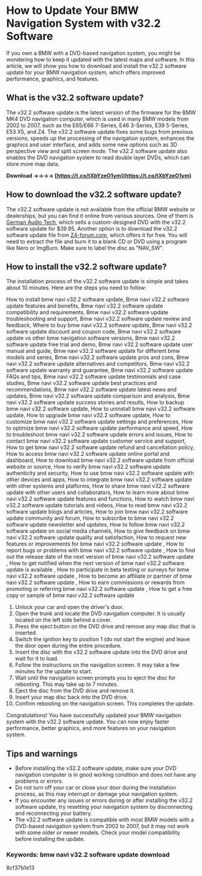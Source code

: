 
 
# How to Update Your BMW Navigation System with v32.2 Software
  
If you own a BMW with a DVD-based navigation system, you might be wondering how to keep it updated with the latest maps and software. In this article, we will show you how to download and install the v32.2 software update for your BMW navigation system, which offers improved performance, graphics, and features.
  
## What is the v32.2 software update?
  
The v32.2 software update is the latest version of the firmware for the BMW MK4 DVD navigation computer, which is used in many BMW models from 2002 to 2007, such as the E65/E66 7-Series, E46 3-Series, E39 5-Series, E53 X5, and Z4. The v32.2 software update fixes some bugs from previous versions, speeds up the processing of the navigation system, enhances the graphics and user interface, and adds some new options such as 3D perspective view and split screen mode. The v32.2 software update also enables the DVD navigation system to read double layer DVDs, which can store more map data.
 
**Download ->->->-> [https://t.co/tXbYzeO1ym](https://t.co/tXbYzeO1ym)**


  
## How to download the v32.2 software update?
  
The v32.2 software update is not available from the official BMW website or dealerships, but you can find it online from various sources. One of them is [German Audio Tech](https://www.germanaudiotech.com/products/v32-2-software-update-disc-for-2002-2007-bmw-e65-e66-dvd-cd-navigation-computer-745i-750-760), which sells a custom-designed DVD with the v32.2 software update for $39.95. Another option is to download the v32.2 software update file from [Z4-forum.com](https://z4-forum.com/forum/viewtopic.php?t=34104), which offers it for free. You will need to extract the file and burn it to a blank CD or DVD using a program like Nero or ImgBurn. Make sure to label the disc as "NAV\_SW".
  
## How to install the v32.2 software update?
  
The installation process of the v32.2 software update is simple and takes about 10 minutes. Here are the steps you need to follow:
 
How to install bmw navi v32.2 software update,  Bmw navi v32.2 software update features and benefits,  Bmw navi v32.2 software update compatibility and requirements,  Bmw navi v32.2 software update troubleshooting and support,  Bmw navi v32.2 software update review and feedback,  Where to buy bmw navi v32.2 software update,  Bmw navi v32.2 software update discount and coupon code,  Bmw navi v32.2 software update vs other bmw navigation software versions,  Bmw navi v32.2 software update free trial and demo,  Bmw navi v32.2 software update user manual and guide,  Bmw navi v32.2 software update for different bmw models and series,  Bmw navi v32.2 software update pros and cons,  Bmw navi v32.2 software update alternatives and competitors,  Bmw navi v32.2 software update warranty and guarantee,  Bmw navi v32.2 software update FAQs and tips,  Bmw navi v32.2 software update testimonials and case studies,  Bmw navi v32.2 software update best practices and recommendations,  Bmw navi v32.2 software update latest news and updates,  Bmw navi v32.2 software update comparison and analysis,  Bmw navi v32.2 software update success stories and results,  How to backup bmw navi v32.2 software update,  How to uninstall bmw navi v32.2 software update,  How to upgrade bmw navi v32.2 software update,  How to customize bmw navi v32.2 software update settings and preferences,  How to optimize bmw navi v32.2 software update performance and speed,  How to troubleshoot bmw navi v32.2 software update errors and issues,  How to contact bmw navi v32.2 software update customer service and support,  How to get bmw navi v32.2 software update refund and cancellation policy,  How to access bmw navi v32.2 software update online portal and dashboard,  How to download bmw navi v32.2 software update from official website or source,  How to verify bmw navi v32.2 software update authenticity and security,  How to use bmw navi v32.2 software update with other devices and apps,  How to integrate bmw navi v32.2 software update with other systems and platforms,  How to share bmw navi v32.2 software update with other users and collaborators,  How to learn more about bmw navi v32.2 software update features and functions,  How to watch bmw navi v32.2 software update tutorials and videos,  How to read bmw navi v32.2 software update blogs and articles,  How to join bmw navi v32.2 software update community and forum,  How to subscribe to bmw navi v32.2 software update newsletter and updates,  How to follow bmw navi v32.2 software update on social media channels,  How to give feedback on bmw navi v32.2 software update quality and satisfaction,  How to request new features or improvements for bmw navi v32.2 software update ,  How to report bugs or problems with bmw navi v32.2 software update ,  How to find out the release date of the next version of bmw navi v32.2 software update ,  How to get notified when the next version of bmw navi v32.2 software update is available ,  How to participate in beta testing or surveys for bmw navi v32.2 software update ,  How to become an affiliate or partner of bmw navi v32.2 software update ,  How to earn commissions or rewards from promoting or referring bmw navi v32.2 software update ,  How to get a free copy or sample of bmw navi v32.2 software update
  
1. Unlock your car and open the driver's door.
2. Open the trunk and locate the DVD navigation computer. It is usually located on the left side behind a cover.
3. Press the eject button on the DVD drive and remove any map disc that is inserted.
4. Switch the ignition key to position 1 (do not start the engine) and leave the door open during the entire procedure.
5. Insert the disc with the v32.2 software update into the DVD drive and wait for it to load.
6. Follow the instructions on the navigation screen. It may take a few minutes for the update to start.
7. Wait until the navigation screen prompts you to eject the disc for rebooting. This may take up to 7 minutes.
8. Eject the disc from the DVD drive and remove it.
9. Insert your map disc back into the DVD drive.
10. Confirm rebooting on the navigation screen. This completes the update.

Congratulations! You have successfully updated your BMW navigation system with the v32.2 software update. You can now enjoy faster performance, better graphics, and more features on your navigation system.
  
## Tips and warnings

- Before installing the v32.2 software update, make sure your DVD navigation computer is in good working condition and does not have any problems or errors.
- Do not turn off your car or close your door during the installation process, as this may interrupt or damage your navigation system.
- If you encounter any issues or errors during or after installing the v32.2 software update, try resetting your navigation system by disconnecting and reconnecting your battery.
- The v32.2 software update is compatible with most BMW models with a DVD-based navigation system from 2002 to 2007, but it may not work with some older or newer models. Check your model compatibility before installing the update.

### Keywords: bmw navi v32.2 software update download
 8cf37b1e13
 

